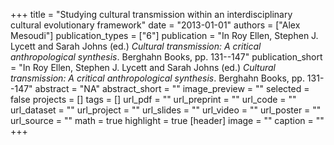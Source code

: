 +++
title = "Studying cultural transmission within an interdisciplinary cultural evolutionary framework"
date = "2013-01-01"
authors = ["Alex Mesoudi"]
publication_types = ["6"]
publication = "In Roy Ellen, Stephen J. Lycett and Sarah Johns (ed.) _Cultural transmission: A critical anthropological synthesis_. Berghahn Books, pp. 131--147"
publication_short = "In Roy Ellen, Stephen J. Lycett and Sarah Johns (ed.) _Cultural transmission: A critical anthropological synthesis_. Berghahn Books, pp. 131--147"
abstract = "NA"
abstract_short = ""
image_preview = ""
selected = false
projects = []
tags = []
url_pdf = ""
url_preprint = ""
url_code = ""
url_dataset = ""
url_project = ""
url_slides = ""
url_video = ""
url_poster = ""
url_source = ""
math = true
highlight = true
[header]
image = ""
caption = ""
+++

